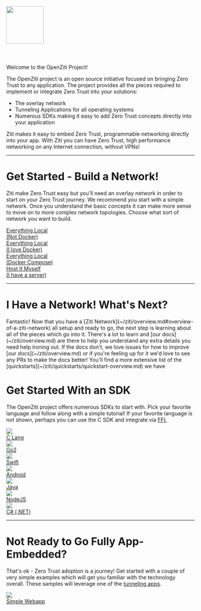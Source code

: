 <link rel="stylesheet" href="index.css"/>
<img src="https://ziti.dev/wp-content/uploads/2020/01/ziti.dev_.alt2_.png" height="100px" class="alignleft size-full wp-image-6451" style="margin-bottom: 40px;"/>
<div class="headerCallout">
    <p class="h1">Welcome to the OpenZiti Project!</p>
    <p>The OpenZiti project is an open source initiative focused on bringing Zero Trust to any application. 
The project provides all the pieces required to implement or integrate Zero Trust into your solutions:</p>
<ul>
<li>The overlay network</li>
<li>Tunneling Applications for all operating systems</li>
<li>Numerous SDKs making it easy to add Zero Trust concepts <span class="emphasis">directly into your application</span></li>
</ul>
<p>Ziti makes it easy to embed Zero Trust, programmable networking directly into your app. With Ziti you can have
Zero Trust, high performance networking on any Internet connection, without VPNs!</p>
</div>
<hr/>
<h1>Get Started - Build a Network!</h1>
<p>Ziti make Zero Trust easy but you'll need an overlay network in order to start on your Zero Trust journey. 
We recommend you start with a simple network. Once you understand the basic concepts it can make more sense to 
move on to more complex network topologies. Choose what sort of network you want to build.
</p>
<div class="col-lg-12">
    <div class="centerrow buttonrow networkbuttons">
        <a class="btn btn-hover color-4 sdkbutton-button" href="/ziti/quickstarts/network/local-no-docker.html">
            <div class="sdkbutton-text">Everything Local<br/>(Not Docker)</div>
        </a>
        <a class="btn btn-hover color-4 sdkbutton-button" href="/ziti/quickstarts/network/local-with-docker.html">
            <div class="sdkbutton-text">Everything Local<br/>(I love Docker)</div>
        </a>
        <a class="btn btn-hover color-4 sdkbutton-button" href="/ziti/quickstarts/network/local-docker-compose.html">
            <div class="sdkbutton-text">Everything Local<br/>(Docker Compose)</div>
        </a>
        <a class="btn btn-hover color-4 sdkbutton-button" href="/ziti/quickstarts/network/local-no-docker.html">
            <div class="sdkbutton-text">Host It Myself<br/>(I have a server)</div>
        </a>
    </div>
</div>
<hr/>
<h1>I Have a Network! What's Next?</h1>
<p>
Fantastic! Now that you have a [Ziti Network](~/ziti/overview.md#overview-of-a-ziti-network) all setup and ready to go, 
the next step is learning about all of the pieces which go into it. There's a lot to learn and 
[our docs](~/ziti/overview.md) are there to help you understand any extra details you need help ironing out. If the 
docs don't, we love issues for how to improve [our docs](~/ziti/overview.md) or if you're feeling up for it we'd love 
to see any PRs to make the docs better! You'll find a more extensive list of the 
[quickstarts](~/ziti/quickstarts/quickstart-overview.md) we have
</p>
<h1>Get Started With an SDK</h1>
<p>The OpenZiti project offers numerous SDKs to start with. Pick your favorite language and follow along with
a simple tutorial! If your favorite language is not shown, perhaps you can use the C SDK and integrate via 
<a href="https://en.wikipedia.org/wiki/Foreign_function_interface">FFI.</a></p>
<div class="col-lg-12">
    <div class="centerrow buttonrow sdkbuttons">
        <a class="btn sdk-buttons sdkbutton-button" href="/ziti/quickstarts/network/local-no-docker.html">
            <img src="images/clang-logo.svg" class="sdkbutton-image">
            <div class="sdkbutton-text">C Lang</div>
        </a>
        <a class="btn sdk-buttons sdkbutton-button" href="/ziti/quickstarts/network/local-no-docker.html">
            <img src="images/golang-logo.svg" class="sdkbutton-image">
            <div class="sdkbutton-text">Go2</div>
        </a>
        <a class="btn sdk-buttons sdkbutton-button" href="/ziti/quickstarts/network/local-no-docker.html">
            <img src="images/swift-logo.svg" class="sdkbutton-image">
            <div class="sdkbutton-text">Swift</div>
        </a>
        <a class="btn sdk-buttons sdkbutton-button" href="/ziti/quickstarts/network/local-no-docker.html">
            <img src="images/kotlin-logo.svg" class="sdkbutton-image">
            <div class="sdkbutton-text">Android</div>
        </a>
        <a class="btn sdk-buttons sdkbutton-button" href="/ziti/quickstarts/network/local-no-docker.html">
            <img src="images/java-logo.svg" class="sdkbutton-image">
            <div class="sdkbutton-text">Java</div>
        </a>
        <a class="btn sdk-buttons sdkbutton-button" href="/ziti/quickstarts/network/local-no-docker.html">
            <img src="images/nodejs.svg" class="sdkbutton-image">
            <div class="sdkbutton-text">NodeJS</div>
        </a>
        <a class="btn sdk-buttons sdkbutton-button" href="/ziti/quickstarts/network/local-no-docker.html">
            <img src="images/csharp-logo.svg" class="sdkbutton-image">
            <div class="sdkbutton-text">C# (.NET)</div>
        </a>
    </div>
</div>
<hr/>
<h1>Not Ready to Go Fully App-Embedded?</h1>

That's ok - Zero Trust adoption is a journey! Get started with a couple of very simple examples which will get you
familiar with the technology overall. These samples will leverage one of the [tunneling apps](~/ziti/clients/which-client.md#tunnelers).

<div class="col-lg-12">
    <div class="centerrow buttonrow sdkbuttons">
        <a class="btn sdk-buttons sdkbutton-button" href="/ziti/quickstarts/network/local-no-docker.html">
            <img src="https://ziti.dev/wp-content/uploads/2020/02/codealt.png" class="sdkbutton-image">
            <div class="sdkbutton-text">Simple Webapp</div>
        </a>
    </div>
</div>